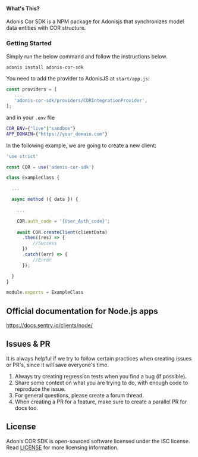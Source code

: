 #### What's This?

Adonis Cor SDK is a NPM package for Adonisjs that synchronizes model data entities with COR structure.

### Getting Started

Simply run the below command and follow the instructions below.

```bash
adonis install adonis-cor-sdk
```

You need to add the provider to AdonisJS at `start/app.js`:

```javascript
const providers = [
   ...
   'adonis-cor-sdk/providers/CORIntegrationProvider',
];
```

and in your `.env` file

```bash
COR_ENV={"live"|"sandbox"}
APP_DOMAIN={"https://your_domain.com"}
```


In the following example, we are going to create a new client: 

```javascript
'use strict'

const COR = use('adonis-cor-sdk')

class ExampleClass {

  ...

  async method ({ data }) {
    
    ...

    COR.auth_code = '{User_Auth_code}';
        
    await COR.createClient(clientData)
      .then((res) => {
          //Success
      })
      .catch((err) => {
          //Error
      });

  }
}

module.exports = ExampleClass

```

## Official documentation for Node.js apps

https://docs.sentry.io/clients/node/

## Issues & PR

It is always helpful if we try to follow certain practices when creating issues or PR's, since it will save everyone's time.

1. Always try creating regression tests when you find a bug (if possible).
2. Share some context on what you are trying to do, with enough code to reproduce the issue.
3. For general questions, please create a forum thread.
4. When creating a PR for a feature, make sure to create a parallel PR for docs too.

## License

Adonis COR SDK is open-sourced software licensed under the ISC license. Read [LICENSE](https://github.com/ProjectCOR/adonis-cor-sdk/blob/master/LICENSE) for more licensing information.


